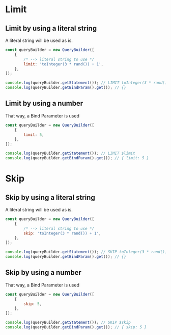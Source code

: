 # Limit

## Limit by using a literal string
A literal string will be used as is.

```js
const queryBuilder = new QueryBuilder([
    {
        /* --> literal string to use */
        limit: 'toInteger(3 * rand()) + 1',
    },
]);

console.log(queryBuilder.getStatement()); // LIMIT toInteger(3 * rand()) + 1
console.log(queryBuilder.getBindParam().get()); // {}
```

## Limit by using a number
That way, a Bind Parameter is used

```js
const queryBuilder = new QueryBuilder([
    {
        limit: 5,
    },
]);

console.log(queryBuilder.getStatement()); // LIMIT $limit
console.log(queryBuilder.getBindParam().get()); // { limit: 5 }
```

# Skip

## Skip by using a literal string
A literal string will be used as is.

```js
const queryBuilder = new QueryBuilder([
    {
        /* --> literal string to use */
        skip: 'toInteger(3 * rand()) + 1',
    },
]);

console.log(queryBuilder.getStatement()); // SKIP toInteger(3 * rand()) + 1
console.log(queryBuilder.getBindParam().get()); // {}
```

## Skip by using a number
That way, a Bind Parameter is used

```js
const queryBuilder = new QueryBuilder([
    {
        skip: 5,
    },
]);

console.log(queryBuilder.getStatement()); // SKIP $skip
console.log(queryBuilder.getBindParam().get()); // { skip: 5 }
```
